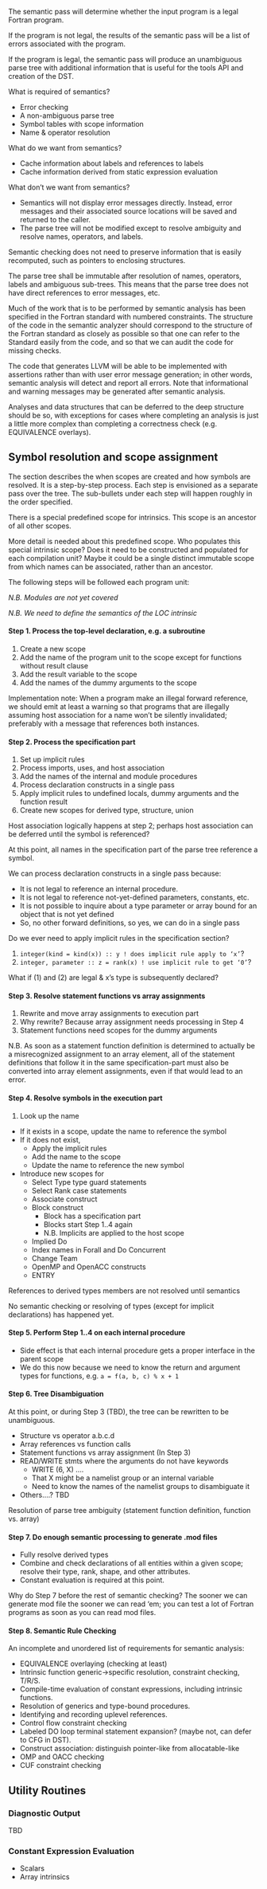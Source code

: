 <!--
Copyright (c) 2018, NVIDIA CORPORATION.  All rights reserved.
-->

The semantic pass will determine whether the input program is a legal Fortran
program.

If the program is not legal, the results of the semantic pass will be a list of
errors associated with the program.

If the program is legal, the semantic pass will produce an unambiguous parse
tree with additional information that is useful for the tools API and creation
of the DST.

What is required of semantics?
* Error checking
* A non-ambiguous parse tree
* Symbol tables with scope information
* Name & operator resolution

What do we want from semantics?
* Cache information about labels and references to labels
* Cache information derived from static expression evaluation

What don’t we want from semantics?
* Semantics will not display error messages directly.  Instead, error messages
and their associated source locations will be saved and returned to the caller.
* The parse tree will not be modified except to resolve ambiguity and resolve
names, operators, and labels.

Semantic checking does not need to preserve information that is easily
recomputed, such as pointers to enclosing structures.

The parse tree shall be immutable after resolution of names, operators, labels
and ambiguous sub-trees.  This means that the parse tree does not have direct
references to error messages, etc.

Much of the work that is to be performed by semantic analysis has been specified
in the Fortran standard with numbered constraints.  The structure of the code in
the semantic analyzer should correspond to the structure of the Fortran standard
as closely as possible so that one can refer to the Standard easily from the
code, and so that we can audit the code for missing checks.

The code that generates LLVM will be able to be implemented with assertions
rather than with user error message generation; in other words, semantic
analysis will detect and report all errors. Note that informational and warning
messages may be generated after semantic analysis.

Analyses and data structures that can be deferred to the deep structure should
be so, with exceptions for cases where completing an analysis is just a little
more complex than completing a correctness check (e.g. EQUIVALENCE overlays).


## Symbol resolution and scope assignment
The section describes the when scopes are created and how symbols are resolved.
It is a step-by-step process.  Each step is envisioned as a separate pass over
the tree.  The sub-bullets under each step will happen roughly in the order
specified.

There is a special predefined scope for intrinsics.  This scope is an ancestor
of all other scopes.

More detail is needed about this predefined scope. Who populates this special
intrinsic scope? Does it need to be constructed and populated for each
compilation unit? Maybe it could be a single distinct immutable scope from which
names can be associated, rather than an ancestor.

The following steps will be followed each program unit:

_N.B. Modules are not yet covered_

_N.B. We need to define the semantics of the LOC intrinsic_

#### Step 1. Process the top-level declaration, e.g. a subroutine
1. Create a new scope
1. Add the name of the program unit to the scope except for functions without
result clause
1. Add the result variable to the scope
1. Add the names of the dummy arguments to the scope

Implementation note:  When a program make an illegal forward reference, we
should emit at least a warning so that programs that are illegally assuming host
association for a name won’t be silently invalidated; preferably with a message
that references both instances.

#### Step 2.  Process the specification part
1. Set up implicit rules
1. Process imports, uses, and host association
1. Add the names of the internal and module procedures
1. Process declaration constructs in a single pass
1. Apply implicit rules to undefined locals, dummy arguments and the function
result
1. Create new scopes for derived type, structure, union

Host association logically happens at step 2; perhaps host association can
be deferred until the symbol is referenced?

At this point, all names in the specification part of the parse tree reference
a symbol.

We  can process declaration constructs in a single pass because:
- It is not legal to reference an internal procedure.
- It is not  legal to reference not-yet-defined parameters, constants, etc.
- It is not possible to inquire about a type parameter or array bound for an
object that is not yet defined
- So, no other forward definitions, so yes, we can do in a single pass

Do we ever need to apply implicit rules in the specification section?
1. `integer(kind = kind(x)) :: y ! does implicit rule apply to ‘x’`?
1. `integer, parameter :: z = rank(x) ! use implicit rule to get ‘0’`?

What if (1) and (2) are legal & x’s type is subsequently declared?

#### Step 3. Resolve statement functions vs array assignments
1. Rewrite and move array assignments to execution part
1. Why rewrite?  Because array assignment needs processing in Step 4
1. Statement functions need scopes for the dummy arguments

N.B. As soon as a statement function definition is determined to actually be a
misrecognized assignment to an array element, all of the statement definitions
that follow it in the same specification-part must also be converted into array
element assignments, even if that would lead to an error.

#### Step 4. Resolve symbols in the execution part
1. Look up the name
  - If it exists in a scope, update the name to reference the symbol
  - If it does not exist,
    * Apply the implicit rules
    * Add the name to the scope
    * Update the name to reference the new symbol
  - Introduce new scopes for
    * Select Type type guard statements
    * Select Rank case statements
    * Associate construct
    * Block construct
      - Block has a specification part
      - Blocks start Step 1..4 again
      - N.B. Implicits are applied to the host scope
    * Implied Do
    * Index names in Forall and Do Concurrent
    * Change Team
    * OpenMP and OpenACC constructs
    * ENTRY

References to derived types members are not resolved until semantics

No semantic checking or resolving of types (except for implicit declarations)
has happened yet.

#### Step 5. Perform Step 1..4 on each internal procedure
- Side effect is that each internal procedure gets a proper interface in the
parent scope
- We do this now because we need to know the return and argument types for
functions, e.g. `a = f(a, b, c) % x + 1`

#### Step 6. Tree Disambiguation

At this point, or during Step 3 (TBD), the tree can be rewritten to be
unambiguous.
- Structure vs operator a.b.c.d
- Array references vs function calls
- Statement functions vs array assignment (In Step 3)
- READ/WRITE stmts where the arguments do not have keywords
  - WRITE (6, X)  ….
  - That X might be a namelist group or an internal variable
  - Need to know the names of the namelist groups to disambiguate it
- Others….? TBD

Resolution of parse tree ambiguity (statement function definition, function vs.
  array)

#### Step 7. Do enough semantic processing to generate .mod files
- Fully resolve derived types
- Combine and check declarations of all entities within a given scope; resolve
their type, rank, shape, and other attributes.
- Constant evaluation is required at this point.

Why do Step 7 before the rest of semantic checking? The sooner we can generate
mod file the sooner we can read ‘em; you can test a lot of Fortran programs as
soon as you can read mod files.

#### Step 8. Semantic Rule Checking

An incomplete and unordered list of requirements for semantic analysis:

* EQUIVALENCE overlaying (checking at least)
* Intrinsic function generic->specific resolution, constraint checking, T/R/S.
* Compile-time evaluation of constant expressions, including intrinsic
functions.
* Resolution of generics and type-bound procedures.
* Identifying and recording uplevel references.
* Control flow constraint checking
* Labeled DO loop terminal statement expansion? (maybe not, can defer to CFG in
  DST).
* Construct association: distinguish pointer-like from allocatable-like
* OMP and OACC checking
* CUF constraint checking

## Utility Routines

### Diagnostic Output
TBD

### Constant Expression Evaluation
- Scalars
- Array intrinsics
